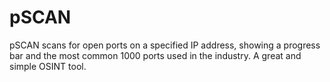 # pSCAN
pSCAN scans for open ports on a specified IP address, showing a progress bar and the most common 1000 ports used in the industry. A great and simple OSINT tool.
